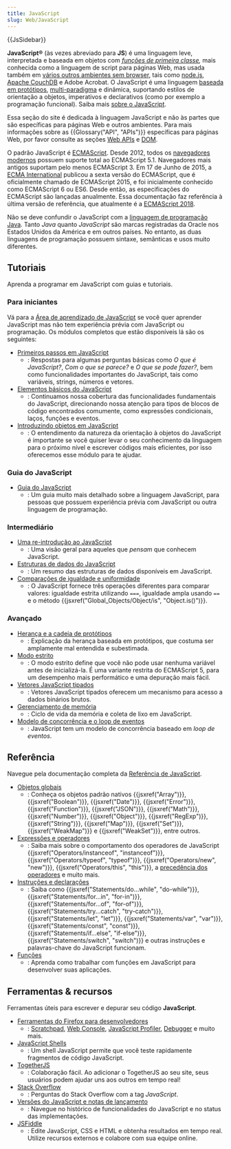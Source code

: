 ```yaml
---
title: JavaScript
slug: Web/JavaScript
---
```


{{JsSidebar}}

**JavaScript®** (às vezes abreviado para **JS**) é uma linguagem leve, interpretada e baseada em objetos com _[funções de primeira classe](http://en.wikipedia.org/wiki/First-class_function),_ mais conhecida como a linguagem de script para páginas Web, mas usada também em [vários outros ambientes sem browser](http://en.wikipedia.org/wiki/JavaScript#Uses_outside_web_pages), tais como [node.js](http://nodejs.org/), [Apache CouchDB](http://couchdb.apache.org/) e Adobe Acrobat. O JavaScript é uma linguagem [baseada em protótipos](https://en.wikipedia.org/wiki/Prototype-based), [multi-paradigma](https://en.wikipedia.org/wiki/Programming_paradigm) e dinâmica, suportando estilos de orientação a objetos, imperativos e declarativos (como por exemplo a programação funcional). Saiba mais [sobre o JavaScript](/pt-BR/docs/Web/JavaScript/About_JavaScript).

Essa seção do site é dedicada à linguagem JavaScript e não às partes que são específicas para páginas Web e outros ambientes. Para mais informações sobre as {{Glossary("API", "APIs")}} específicas para páginas Web, por favor consulte as seções [Web APIs](/pt-BR/docs/Web/API) e [DOM](/pt-BR/docs/Glossary/DOM).

O padrão JavaScript é [ECMAScript](/en/JavaScript/Language_Resources). Desde 2012, todos os [navegadores modernos](http://kangax.github.io/compat-table/es5/) possuem suporte total ao ECMAScript 5.1. Navegadores mais antigos suportam pelo menos ECMAScript 3. Em 17 de Junho de 2015, a [ECMA International](http://www.ecma-international.org/) publicou a sexta versão do ECMAScript, que é oficialmente chamado de ECMAScript 2015, e foi inicialmente conhecido como ECMAScript 6 ou ES6. Desde então, as especificações do ECMAScript são lançadas anualmente. Essa documentação faz referência à última versão de referência, que atualmente é a [ECMAScript 2018](https://tc39.github.io/ecma262/).

Não se deve confundir o JavaScript com a [linguagem de programação Java](<https://en.wikipedia.org/wiki/Java_(programming_language)>). Tanto _Java_ quanto _JavaScript_ são marcas registradas da Oracle nos Estados Unidos da América e em outros países. No entanto, as duas linguagens de programação possuem sintaxe, semânticas e usos muito diferentes.

## Tutoriais

Aprenda a programar em JavaScript com guias e tutoriais.

### Para iniciantes

Vá para a [Área de aprendizado de JavaScript](/pt-BR/docs/Learn/JavaScript) se você quer aprender JavaScript mas não tem experiência prévia com JavaScript ou programação. Os módulos completos que estão disponíveis lá são os seguintes:

- [Primeiros passos em JavaScript](/pt-BR/docs/Learn/JavaScript/First_steps)
  - : Respostas para algumas perguntas básicas como _O que é JavaScript?_, _Com o que se parece?_ e _O que se pode fazer?_, bem como funcionalidades importantes do JavaScript, tais como variáveis, strings, números e vetores.
- [Elementos básicos do JavaScript](/pt-BR/docs/Learn/JavaScript/Building_blocks)
  - : Continuamos nossa cobertura das funcionalidades fundamentais do JavaScript, direcionando nossa atenção para tipos de blocos de código encontrados comumente, como expressões condicionais, laços, funções e eventos.
- [Introduzindo objetos em JavaScript](/pt-BR/docs/Learn/JavaScript/Objects)
  - : O entendimento da natureza da orientação à objetos do JavaScript é importante se você quiser levar o seu conhecimento da linguagem para o próximo nível e escrever códigos mais eficientes, por isso oferecemos esse módulo para te ajudar.

### Guia do JavaScript

- [Guia do JavaScript](/pt-BR/docs/Web/JavaScript/Guide)
  - : Um guia muito mais detalhado sobre a linguagem JavaScript, para pessoas que possuem experiência prévia com JavaScript ou outra linguagem de programação.

### Intermediário

- [Uma re-introdução ao JavaScript](/pt-BR/docs/Web/JavaScript/A_re-introduction_to_JavaScript)
  - : Uma visão geral para aqueles que _pensam_ que conhecem JavaScript.
- [Estruturas de dados do JavaScript](/pt-BR/docs/Web/JavaScript/Data_structures)
  - : Um resumo das estruturas de dados disponíveis em JavaScript.
- [Comparações de igualdade e uniformidade](/pt-BR/docs/Web/JavaScript/Equality_comparisons_and_sameness)
  - : O JavaScript fornece três operações diferentes para comparar valores: igualdade estrita utilizando `===`, igualdade ampla usando `==` e o método {{jsxref("Global_Objects/Object/is", "Object.is()")}}.

### Avançado

- [Herança e a cadeia de protótipos](/pt-BR/docs/Web/JavaScript/Inheritance_and_the_prototype_chain)
  - : Explicação da herança baseada em protótipos, que costuma ser amplamente mal entendida e subestimada.
- [Modo estrito](/pt-BR/docs/Web/JavaScript/Reference/Strict_mode)
  - : O modo estrito define que você não pode usar nenhuma variável antes de inicializá-la. É uma variante restrita do ECMAScript 5, para um desempenho mais performático e uma depuração mais fácil.
- [Vetores JavaScript tipados](/pt-BR/docs/Web/JavaScript/Typed_arrays)
  - : Vetores JavaScript tipados oferecem um mecanismo para acesso a dados binários brutos.
- [Gerenciamento de memória](/pt-BR/docs/Web/JavaScript/Memory_Management)
  - : Ciclo de vida da memória e coleta de lixo em JavaScript.
- [Modelo de concorrência e o loop de eventos](/pt-BR/docs/Web/JavaScript/EventLoop)
  - : JavaScript tem um modelo de concorrência baseado em _loop de eventos_.

## Referência

Navegue pela documentação completa da [Referência de JavaScript](/pt-BR/docs/Web/JavaScript/Reference).

- [Objetos globais](/pt-BR/docs/Web/JavaScript/Reference/Global_Objects)
  - : Conheça os objetos padrão nativos {{jsxref("Array")}}, {{jsxref("Boolean")}}, {{jsxref("Date")}}, {{jsxref("Error")}}, {{jsxref("Function")}}, {{jsxref("JSON")}}, {{jsxref("Math")}}, {{jsxref("Number")}}, {{jsxref("Object")}}, {{jsxref("RegExp")}}, {{jsxref("String")}}, {{jsxref("Map")}}, {{jsxref("Set")}}, {{jsxref("WeakMap")}} e {{jsxref("WeakSet")}}, entre outros.
- [Expressões e operadores](/pt-BR/docs/Web/JavaScript/Reference/Operators)
  - : Saiba mais sobre o comportamento dos operadores de JavaScript {{jsxref("Operators/instanceof", "instanceof")}}, {{jsxref("Operators/typeof", "typeof")}}, {{jsxref("Operators/new", "new")}}, {{jsxref("Operators/this", "this")}}, a [precedência dos operadores](/pt-BR/docs/Web/JavaScript/Reference/Operators/Operator_Precedence) e muito mais.
- [Instruções e declarações](/pt-BR/docs/Web/JavaScript/Reference/Statements)
  - : Saiba como {{jsxref("Statements/do...while", "do-while")}}, {{jsxref("Statements/for...in", "for-in")}}, {{jsxref("Statements/for...of", "for-of")}}, {{jsxref("Statements/try...catch", "try-catch")}}, {{jsxref("Statements/let", "let")}}, {{jsxref("Statements/var", "var")}}, {{jsxref("Statements/const", "const")}}, {{jsxref("Statements/if...else", "if-else")}}, {{jsxref("Statements/switch", "switch")}} e outras instruções e palavras-chave do JavaScript funcionam.
- [Funções](/pt-BR/docs/Web/JavaScript/Reference/Functions)
  - : Aprenda como trabalhar com funções em JavaScript para desenvolver suas aplicações.

## Ferramentas & recursos

Ferramentas úteis para escrever e depurar seu código **JavaScript**.

- [Ferramentas do Firefox para desenvolvedores](/pt-BR/docs/Tools)
  - : [Scratchpad](/pt-BR/docs/Tools/Scratchpad), [Web Console](/pt-BR/docs/Tools/Web_Console), [JavaScript Profiler](/pt-BR/docs/Tools/Profiler), [Debugger](/pt-BR/docs/Tools/Debugger) e muito mais.
- [JavaScript Shells](/pt-BR/docs/Web/JavaScript/Shells)
  - : Um shell JavaScript permite que você teste rapidamente fragmentos de código JavaScript.
- [TogetherJS](https://togetherjs.com/)
  - : Colaboração fácil. Ao adicionar o TogetherJS ao seu site, seus usuários podem ajudar uns aos outros em tempo real!
- [Stack Overflow](http://stackoverflow.com/questions/tagged/javascript)
  - : Perguntas do Stack Overflow com a tag _JavaScript_.
- [Versões do JavaScript e notas de lançamento](/pt-BR/docs/Web/JavaScript/New_in_JavaScript)
  - : Navegue no histórico de funcionalidades do JavaScript e no status das implementações.
- [JSFiddle](https://jsfiddle.net/)
  - : Edite JavaScript, CSS e HTML e obtenha resultados em tempo real. Utilize recursos externos e colabore com sua equipe online.
